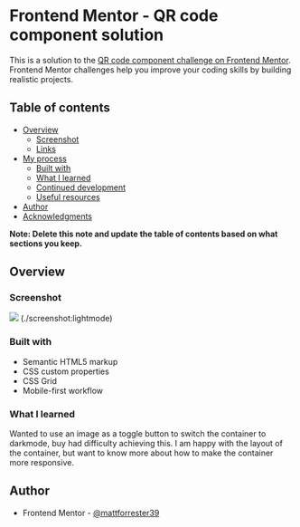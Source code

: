# Frontend Mentor - QR code component solution

This is a solution to the [QR code component challenge on Frontend Mentor](https://www.frontendmentor.io/challenges/qr-code-component-iux_sIO_H). Frontend Mentor challenges help you improve your coding skills by building realistic projects.

## Table of contents

- [Overview](#overview)
  - [Screenshot](#screenshot)
  - [Links](#links)
- [My process](#my-process)
  - [Built with](#built-with)
  - [What I learned](#what-i-learned)
  - [Continued development](#continued-development)
  - [Useful resources](#useful-resources)
- [Author](#author)
- [Acknowledgments](#acknowledgments)

**Note: Delete this note and update the table of contents based on what sections you keep.**

## Overview

### Screenshot

![](./screenshot:darkmode)
(./screenshot:lightmode)

### Built with

- Semantic HTML5 markup
- CSS custom properties
- CSS Grid
- Mobile-first workflow

### What I learned

Wanted to use an image as a toggle button to switch the container to darkmode, buy had difficulty achieving this. I am happy with the layout of the container, but want to know more about how to make the container more responsive.

## Author

- Frontend Mentor - [@mattforrester39](https://www.frontendmentor.io/profile/mattforrester39)
